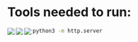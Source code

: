 <h1>Tools needed to run: </h1>
<img align="left" src="https://www.vectorlogo.zone/logos/linux/linux-icon.svg"><img align="left" src="https://www.vectorlogo.zone/logos/rust-lang/rust-lang-icon.svg"><img align="left" src="https://www.vectorlogo.zone/logos/python/python-icon.svg">

```bash
python3 -m http.server
```
